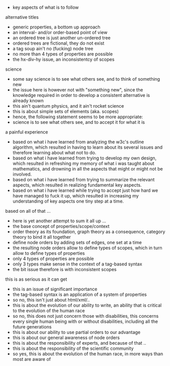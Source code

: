 
- key aspects of what is to follow

alternative titles
- generic properties, a bottom up approach
- an interval- and/or order-based point of view
- an ordered tree is just another un-ordered tree
- ordered trees are fictional, they do not exist
- a tag soup ain't no (fucking) node tree
- no more than 4 types of properties are possible
- the hx-div-hy issue, an inconsistentcy of scopes

science
- some say science is to see what others see, and to think of something new
- the issue here is however not with "something new", since the knowledge
  required in order to develop a consistent alternative is already known
- this ain't quantum physics, and it ain't rocket science
- this is about simple sets of elements (aka. scopes)
- hence, the following statement seems to be more appropriate:
- science is to see what others see, and to accept it for what it is

a painful experience
- based on what i have learned from analyzing the w3c's outline algorithm,
  which resulted in having to learn about its several issues and therefore
  learning about what not to do.
- based on what i have learned from trying to develop my own design, which
  resulted in refreshing my memory of what i was taught about mathematics,
  and drowning in all the aspects that might or might not be involved.
- based on what i have learned from trying to summarize the relevant
  aspects, which resulted in realizing fundamental key aspects.
- based on what i have learned while trying to accept just how hard
  we have managed to fuck it up, which resulted in increasing my
  understanding of key aspects one tiny step at a time.

based on all of that ...
- here is yet another attempt to sum it all up ...
- the base concept of properties/scope/context
- order theory as its foundation, graph theory as a
  consequence, category theory to bind it all together
- define node orders by adding sets of edges, one set at a time
- the resulting node orders allow to define types of scopes,
  which in turn allow to define types of properties
- only 4 types of properties are possible
- only 3 types make sense in the context of a tag-based syntax
- the bit issue therefore is with inconsistent scopes

this is as serious as it can get
- this is an issue of significant importance
- the tag-based syntax is an application of a system of properties
- so no, this isn't just about html/xml/..
- this is about the evolution of our ability to write, an
  ability that is critical to the evolution of the human race
- so no, this does not just concern those with disabilities,
  this concerns every single human being with or without
  disabilities, including all the future generations
- this is about our ability to use partial orders to our advantage
- this is about our general awareness of node orders
- this is about the responsibility of experts, and because of that ..
- this is about the responsibility of the scientific community
- so yes, this is about the evolution of the human race,
  in more ways than most are aware of
